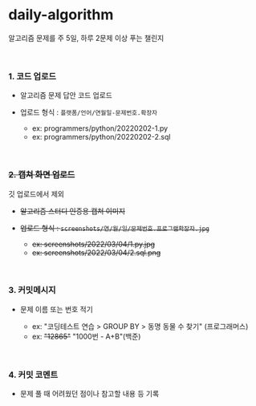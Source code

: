 # daily-algorithm

알고리즘 문제를 주 5일, 하루 2문제 이상 푸는 챌린지

<br>

### 1. 코드 업로드

- 알고리즘 문제 답안 코드 업로드

- 업로드 형식 : ```플랫폼/언어/연월일-문제번호.확장자```

  - ex: programmers/python/20220202-1.py
  - ex: programmers/python/20220202-2.sql
	
<br>
  
### ~~2. 캡쳐 화면 업로드~~

깃 업로드에서 제외

- ~~알고리즘 스터디 인증용 캡쳐 이미지~~
	
- ~~업로드 형식 : ```screenshots/연/월/일/문제번호.프로그램확장자.jpg```~~
	
  - ~~ex: screenshots/2022/03/04/1.py.jpg~~
  - ~~ex: screenshots/2022/03/04/2.sql.png~~
	
<br>

### 3. 커밋메시지

- 문제 이름 또는 번호 적기
  	
  - ex: "코딩테스트 연습 > GROUP BY > 동명 동물 수 찾기" (프로그래머스)
  - ex: ~~"12865"~~ "1000번 - A+B"(백준)
	
<br>
  
### 4. 커밋 코멘트

- 문제 풀 때 어려웠던 점이나 참고할 내용 등 기록
	
